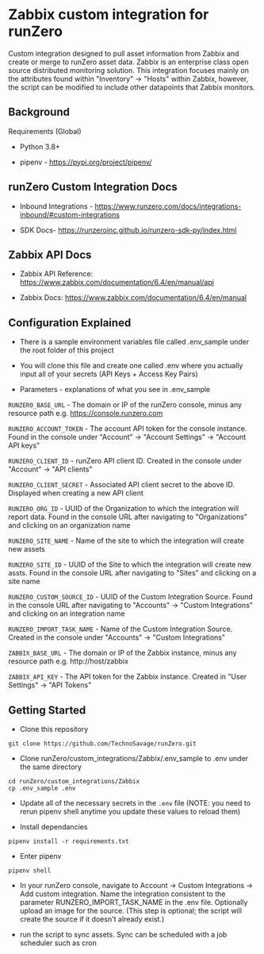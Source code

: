 # Zabbix custom integration for runZero

Custom integration designed to pull asset information from Zabbix and create or merge to runZero asset data. Zabbix is an enterprise class open source distributed monitoring solution. This integration focuses mainly on the attributes found within "Inventory" -> "Hosts" within Zabbix, however, the script can be modified to include other datapoints that Zabbix monitors.

## Background

Requirements (Global)

- Python 3.8+

- pipenv - https://pypi.org/project/pipenv/

## runZero Custom Integration Docs

- Inbound Integrations - https://www.runzero.com/docs/integrations-inbound/#custom-integrations

- SDK Docs- https://runzeroinc.github.io/runzero-sdk-py/index.html

## Zabbix API Docs

- Zabbix API Reference: https://www.zabbix.com/documentation/6.4/en/manual/api

- Zabbix Docs: https://www.zabbix.com/documentation/6.4/en/manual

## Configuration Explained

- There is a sample environment variables file called .env_sample under the root folder of this project

- You will clone this file and create one called .env where you actually input all of your secrets (API Keys + Access Key Pairs)

- Parameters - explanations of what you see in .env_sample

`RUNZERO_BASE_URL` - The domain or IP of the runZero console, minus any resource path e.g. https://console.runzero.com

`RUNZERO_ACCOUNT_TOKEN` - The account API token for the console instance. Found in the console under "Account" -> "Account Settings" -> "Account API keys"

`RUNZERO_CLIENT_ID` - runZero API client ID. Created in the console under "Account" -> "API clients"

`RUNZERO_CLIENT_SECRET` - Associated API client secret to the above ID. Displayed when creating a new API client

`RUNZERO_ORG_ID` - UUID of the Organization to which the integration will report data. Found in the console URL after navigating to "Organizations" and clicking on an organization name

`RUNZERO_SITE_NAME` - Name of the site to which the integration will create new assets

`RUNZERO_SITE_ID` - UUID of the Site to which the integration will create new assts. Found in the console URL after navigating to "Sites" and clicking on a site name

`RUNZERO_CUSTOM_SOURCE_ID` - UUID of the Custom Integration Source. Found in the console URL after navigating to "Accounts" -> "Custom Integrations" and clicking on an  integration name

`RUNZERO_IMPORT_TASK_NAME` - Name of the Custom Integration Source. Created in the console under "Accounts" -> "Custom Integrations"

`ZABBIX_BASE_URL` - The domain or IP of the Zabbix instance, minus any resource path e.g. http://host/zabbix

`ZABBIX_API_KEY` - The API token for the Zabbix instance. Created in "User Settings" -> "API Tokens"

## Getting Started

- Clone this repository

```
git clone https://github.com/TechnoSavage/runZero.git
```

- Clone runZero/custom_integrations/Zabbix/.env_sample to .env under the same directory

```
cd runZero/custom_integrations/Zabbix
cp .env_sample .env
```

- Update all of the necessary secrets in the `.env` file (NOTE: you need to rerun pipenv shell anytime you update these  values to reload them)

- Install dependancies

```
pipenv install -r requirements.txt
```

- Enter pipenv

```
pipenv shell
```

- In your runZero console, navigate to Account -> Custom Integrations -> Add custom integration. Name the integration consistent to the parameter RUNZERO_IMPORT_TASK_NAME in the .env file. Optionally upload an image for the source. 
(This step is optional; the script will create the source if it doesn't already exist.)

- run the script to sync assets. Sync can be scheduled with a job scheduler such as cron